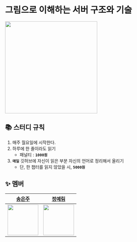 # 그림으로 이해하는 서버 구조와 기술
<img src="https://github.com/user-attachments/assets/ad0e1f5a-71a7-424f-a790-71785ea54f80" width="300">

## 📚 스터디 규칙

1. 매주 월요일에 시작한다.
2. 하루에 한 줄이라도 읽기
    - 패널티 : **`1000원`**
3. **`매일`** 깃허브에 자신이 읽은 부분 자신의 언어로 정리해서 올리기
    - 단, 한 챕터를 읽지 않았을 시, **`5000원`**

## ✨ 멤버

| <a href="https://github.com/song-eunju">송은주 | <a href="https://github.com/yel-m"> 정예림 |
| --- | --- |
| <img src="https://github.com/Song-EunJu.png" width="100"> | <img src="https://github.com/yel-m.png" width="100"> |
